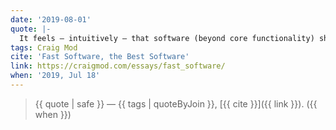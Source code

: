 ```yaml
---
date: '2019-08-01'
quote: |-
  It feels — intuitively — that software (beyond core functionality) should aim for speed. Speed as a proxy for efficiency. If a piece of software is becoming taurine-esque, unwieldy, then perhaps it shouldn’t be a single piece of software.
tags: Craig Mod
cite: 'Fast Software, the Best Software'
link: https://craigmod.com/essays/fast_software/
when: '2019, Jul 18'
---
```


> {{ quote | safe }}
> — {{ tags | quoteByJoin }}, [{{ cite }}]({{ link }}). ({{ when }})
